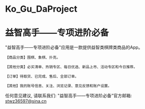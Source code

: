 # Ko_Gu_DaProject
# 益智高手——专项进阶必备

  "益智高手——专项进阶必备"应用是一款提供益智类棋牌类商品的App。
    
    【商品分类】围棋、象棋、扑克。
    
    【其他分类】必买清单、热销专区、每日优选、新品上市、活动专区和今日推荐。
    
    【订单】待取货、已完成、售后、全部订单。
    
    【其他】我的账号信息、关注、浏览记录、意见反馈和账户设置。

   任何意见建议, 请联系我们: 
   "益智高手——专项进阶必备"官方邮箱: stwz36597@sina.cn

